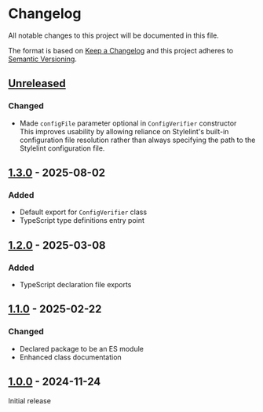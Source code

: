 # Changelog

All notable changes to this project will be documented in this file.

The format is based on [Keep a Changelog](https://keepachangelog.com/en/1.0.0) and this project adheres
to [Semantic Versioning](https://semver.org/spec/v2.0.0.html).

## [Unreleased]

### Changed

- Made `configFile` parameter optional in `ConfigVerifier` constructor  
  This improves usability by allowing reliance on Stylelint's built-in configuration file resolution rather than always
  specifying the path to the Stylelint configuration file.

## [1.3.0] - 2025-08-02

### Added

- Default export for `ConfigVerifier` class
- TypeScript type definitions entry point

## [1.2.0] - 2025-03-08

### Added

- TypeScript declaration file exports

## [1.1.0] - 2025-02-22

### Changed

- Declared package to be an ES module
- Enhanced class documentation

## [1.0.0] - 2024-11-24

Initial release

[Unreleased]: https://github.com/jhae-de/stylelint-config-verifier/compare/v1.3.0...main
[1.3.0]: https://github.com/jhae-de/stylelint-config-verifier/releases/tag/v1.3.0
[1.2.0]: https://github.com/jhae-de/stylelint-config-verifier/releases/tag/v1.2.0
[1.1.0]: https://github.com/jhae-de/stylelint-config-verifier/releases/tag/v1.1.0
[1.0.0]: https://github.com/jhae-de/stylelint-config-verifier/releases/tag/v1.0.0
